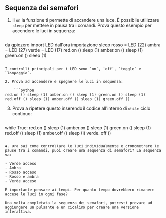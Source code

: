 ## Sequenza dei semafori

1. Il `on` la funzione ti permette di accendere una luce. È possibile utilizzare `sleep` per mettere in pausa tra i comandi. Prova questo esempio per accendere le luci in sequenza:
    
    ```python
da gpiozero import LED dall'ora importazione sleep rosso = LED (22) ambra = LED (27) verde = LED (17) red.on () sleep (1) amber.on () sleep (1) green.on () sleep (1)
```

I controlli principali per i LED sono `on`, `off`, `toggle` e `lampeggia`.

2. Prova ad accendere e spegnere le luci in sequenza:
    
    ```python
red.on () sleep (1) amber.on () sleep (1) green.on () sleep (1) red.off () sleep (1) amber.off () sleep (1) green.off ()
```

3. Prova a ripetere questo inserendo il codice all'interno di `while` ciclo continuo:
    
    ```python
while True: red.on () sleep (1) amber.on () sleep (1) green.on () sleep (1) red.off () sleep (1) amber.off () sleep (1) verde. off ()
```

4. Ora sai come controllare le luci individualmente e cronometrare le pause tra i comandi, puoi creare una sequenza di semafori? La sequenza va:

- Verde acceso
- Ambra
- Rosso acceso
- Rosso e ambra
- Verde acceso

È importante pensare ai tempi. Per quanto tempo dovrebbero rimanere accese le luci in ogni fase?

Una volta completata la sequenza dei semafori, potresti provare ad aggiungere un pulsante e un cicalino per creare una versione interattiva.